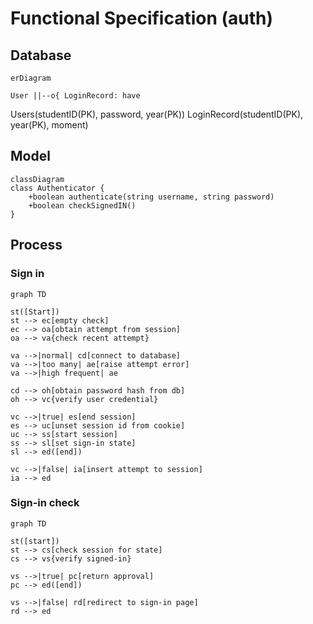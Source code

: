 # Functional Specification (auth)

## Database

```mermaid
erDiagram

User ||--o{ LoginRecord: have
```

Users(studentID(PK), password, year(PK))
LoginRecord(studentID(PK), year(PK), moment)

## Model

```mermaid
classDiagram
class Authenticator {
    +boolean authenticate(string username, string password)
    +boolean checkSignedIN()
}

```

## Process

### Sign in

```mermaid
graph TD

st([Start])
st --> ec[empty check]
ec --> oa[obtain attempt from session]
oa --> va{check recent attempt}

va -->|normal| cd[connect to database]
va -->|too many| ae[raise attempt error]
va -->|high frequent| ae

cd --> oh[obtain password hash from db]
oh --> vc{verify user credential}

vc -->|true| es[end session]
es --> uc[unset session id from cookie]
uc --> ss[start session]
ss --> sl[set sign-in state]
sl --> ed([end])

vc -->|false| ia[insert attempt to session]
ia --> ed
```

### Sign-in check

```mermaid
graph TD

st([start])
st --> cs[check session for state]
cs --> vs{verify signed-in}

vs -->|true| pc[return approval]
pc --> ed([end])

vs -->|false| rd[redirect to sign-in page]
rd --> ed
```
